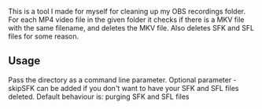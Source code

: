 This is a tool I made for myself for cleaning up my OBS recordings folder.
For each MP4 video file in the given folder it checks if there is a MKV file with the same filename, and deletes the MKV file.
Also deletes SFK and SFL files for some reason.

## Usage
Pass the directory as a command line parameter.
Optional parameter -skipSFK can be added if you don't want to have your SFK and SFL files deleted. Default behaviour is: purging SFK and SFL files
